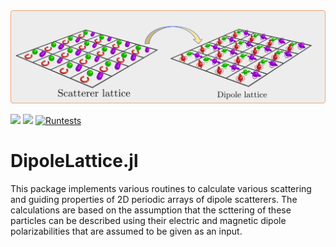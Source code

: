 
<div align="center">
  <img src="docs/src/Pictures/mapping.png" alt="Dipole Lattice Logo"></img>
</div>

[![](https://img.shields.io/badge/docs-stable-blue.svg)](https://vmkhit.github.io/DipoleLattice.jl/dev)
[![](https://img.shields.io/badge/docs-dev-blue.svg)](https://vmkhit.github.io/DipoleLattice.jl/dev)
[![Runtests](https://github.com/vmkhit/DipoleLattice.jl/actions/workflows/Runtests.yml/badge.svg)](https://github.com/vmkhit/DipoleLattice.jl/actions/workflows/Runtests.yml)
# DipoleLattice.jl
This package implements various routines to calculate various scattering and guiding properties of 2D periodic arrays of dipole scatterers. The calculations are based on the assumption that the scttering of these particles can be described using their electric and magnetic dipole polarizabilities that are assumed to be given as an input. 
